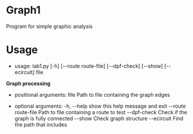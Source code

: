 # Graph1 

Program for simple graphic analysis

# Usage

* usage: lab1.py [-h] [--route route-file] [--dpf-check] [--show] [--ecircuit] file

**Graph processing**

* positional arguments:
  file                Path to file containing the graph edges

* optional arguments:
  -h, --help          show this help message and exit
  --route route-file  Path to file containing a route to test
  --dpf-check         Check if the graph is fully connected
  --show              Check graph structure
  --ecircuit          Find the path that includes
